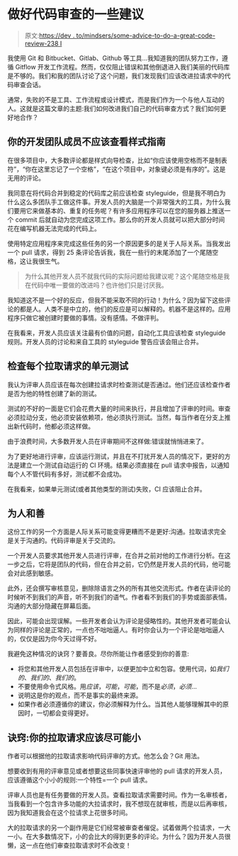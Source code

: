 # 做好代码审查的一些建议

> 原文:[https://dev . to/mindsers/some-advice-to-do-a-great-code-review-238 I](https://dev.to/mindsers/some-advice-to-do-a-great-code-review-238i)

我使用 Git 和 Bitbucket、Gitlab、Github 等工具...我知道我的团队努力工作，遵循 Gitflow 开发工作流程。然而，仅仅阻止错误和其他倒退进入我们美丽的代码库是不够的。我们和我的团队讨论了这个问题，我们发现我们应该改进拉请求中的代码审查会话。

通常，失败的不是工具、工作流程或设计模式，而是我们作为一个与他人互动的人。这就是这篇文章的主题:我们如何改进我们自己的代码审查方式？我们如何更好地合作？

## 你的开发团队成员不应该查看样式指南

在很多项目中，大多数评论都是样式向导检查，比如“你应该使用空格而不是制表符”，“你在这里忘记了一个空格”，“在这个项目中，对象键必须是有序的”。这是无用的评论。

我同意在将代码合并到稳定的代码库之前应该检查 styleguide，但是我不明白为什么这么多团队手工做这件事。开发人员的大脑是一个非常强大的工具，为什么我们要用它来做基本的、重复的任务呢？有许多应用程序可以在您的服务器上推送一个 commit 后就自动为您完成这项工作。那么你的开发人员就可以把大部分时间花在编写机器无法完成的代码上。

使用特定应用程序来完成这些任务的另一个原因更多的是关于人际关系。当我发出一个 pull 请求，得到 25 条评论告诉我，我在一些行的末尾添加了一个尾随空格，这让我很生气。

> 为什么其他开发人员不就我代码的实际问题给我建议呢？这个尾随空格是我在代码中唯一要做的改进吗？也许他们只是讨厌我。

我知道这不是一个好的反应，但我不能采取不同的行动！为什么？因为留下这些评论的都是人。人类不是中立的，他们的反应是可以解释的。机器不是这样的。应用程序只做它被创建时要做的事情。没有感情。不做评判。

在我看来，开发人员应该关注最有价值的问题，自动化工具应该检查 styleguide 规则。开发人员的讨论和来自工具的 styleguide 警告应该会阻止合并。

## 检查每个拉取请求的单元测试

我认为评审人员应该在每次创建拉请求时检查测试是否通过。他们还应该检查作者是否为他的特性创建了新的测试。

测试的不好的一面是它们会花费大量的时间来执行，并且增加了评审的时间。审查必须拉动分支，他必须安装依赖项，他必须执行测试。当然，每当作者在分支上推出新代码时，他都必须这样做。

由于浪费时间，大多数开发人员在评审期间不这样做:错误就悄悄进来了。

为了更好地进行评审，应该运行测试，并且在不打扰开发人员的情况下，更好的方法是建立一个测试自动运行的 CI 环境。结果必须直接在 pull 请求中报告，以通知每个人不管代码有多好，测试都不会成功。

在我看来，如果单元测试(或者其他类型的测试)失败，CI 应该阻止合并。

## 为人和善

这份工作的另一个方面是人际关系可能变得更糟而不是更好:沟通。拉取请求完全是关于沟通的。代码评审是关于交流的。

一个开发人员要求其他开发人员进行评审，在合并之前对他的工作进行分析。在这一步之后，它将是团队的代码，但在合并之前，它仍然是开发人员的代码，他可能会对此感到敏感。

此外，还会撰写审核意见，删除除语言之外的所有其他交流形式。作者在读评论的时候听不到我们的声音，听不到我们的语气。作者看不到我们的手势或面部表情。沟通的大部分隐藏在屏幕后面。

因此，可能会出现误解。一些开发者会认为评论是侵略性的。其他开发者可能会认为同样的评论是正常的，一点也不咄咄逼人。有时你会认为一个评论是咄咄逼人的，仅仅是因为你今天过得不好。

我避免这种情况的诀窍？要善良。尽你所能让作者感受到你的善意:

*   将您和其他开发人员包括在评审中，以便更加中立和包容。使用代词，如*我们的*、*我们的*、*我们的*。
*   不要使用命令式风格。用*应该*，*可能*，*可能*，而不是*必须*，*必须*...
*   说明这是你的观点，而不是事实的最终来源。
*   如果作者必须遵循你的建议，你必须解释为什么。当其他人能够理解其中的原因时，一切都会变得更好。

## 诀窍:你的拉取请求应该尽可能小

作者可以根据他的拉取请求影响代码评审的方式。他怎么会？Git 用法。

想要收到有用的评审意见或者想要这些同事快速评审他的 pull 请求的开发人员，应该遵循这个小小的规则:一个特性=一个 pull 请求。

评审人员也是有任务要做的开发人员。查看拉取请求需要时间。作为一名审核者，当我看到一个包含许多功能的大拉请求时，我不想现在就审核，而是以后再审核，因为我知道我会在这个拉请求上花很多时间。

大的拉取请求的另一个副作用是它们经常被审查者催促。试着做两个拉请求，一大一小。在大多数情况下，小的会比大的得到更多的评论。为什么？因为开发人员很懒，这一点在他们审查拉取请求时不会改变！